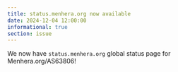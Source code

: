 ```yaml
---
title: status.menhera.org now available
date: 2024-12-04 12:00:00
informational: true
section: issue
---
```


We now have `status.menhera.org` global status page for Menhera.org/AS63806!
